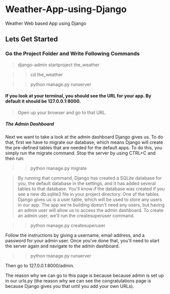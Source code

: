 # Weather-App-using-Django
Weather Web based App using Django
## Lets Get Started

### Go the Project Folder and Write Following Commands

> django-admin startproject the_weather

>>cd the_weather 

>>python manage.py runserver
#### If you look at your terminal, you should see the URL for your app. By default it should be 127.0.0.1:8000.
>Open up your browser and go to that URL.

##### The Admin Dashboard

Next we want to take a look at the admin dashboard Django gives us. To do that, first we have to migrate our database, which means Django will create the pre-defined tables that are needed for the default apps. To do this, you simply run the migrate command. Stop the server by using CTRL+C and then run:
>> python manage.py migrate


>By running that command, Django has created a SQLite database for you, the default database in the settings, and it has added several tables to that database. You'll know if the database was created if you see a new db.sqlite3 file in your project directory.
One of the tables Django gives us is a user table, which will be used to store any users in our app. The app we're building doesn't need any users, but having an admin user will allow us to access the admin dashboard.
To create an admin user, we'll run the createsuperuser command.


>>python manage.py createsuperuser
<p>
Follow the instructions by giving a username, email address, and a password for your admin user. Once you've done that, you'll need to start the server again and navigate to the admin dashboard.

</p>

>>python manage.py runserver

<p>
Then go to 127.0.0.1:8000/admin.

The reason why we can go to this page is because because admin is set up in our urls.py (the reason why we can see the congratulations page is because Django gives you that until you add your own URLs).
</p>
